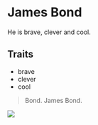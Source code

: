# James Bond
He is brave, clever and cool.

## Traits
* brave
* clever
* cool

> Bond. James Bond.

<img src="https://hips.hearstapps.com/hmg-prod.s3.amazonaws.com/images/irish-actor-pierce-brosnan-as-james-bond-in-a-publicity-news-photo-138084872-1551742467.jpg?crop=1xw:1xh;center,top&resize=480:*"/>